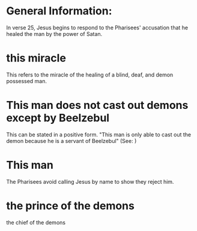 
# General Information:
In verse 25, Jesus begins to respond to the Pharisees' accusation that he healed the man by the power of Satan.

# this miracle
This refers to the miracle of the healing of a blind, deaf, and demon
possessed man.

# This man does not cast out demons except by Beelzebul
This can be stated in a positive form. "This man is only able to cast out the demon because he is a servant of Beelzebul" (See: )

# This man
The Pharisees avoid calling Jesus by name to show they reject him.

# the prince of the demons
the chief of the demons